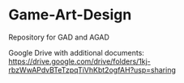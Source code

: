 # Game-Art-Design
Repository for GAD and AGAD

Google Drive with additional documents: https://drive.google.com/drive/folders/1kj-rbzWwAPdvBTeTzpqTiVhKbt2ogfAH?usp=sharing 
